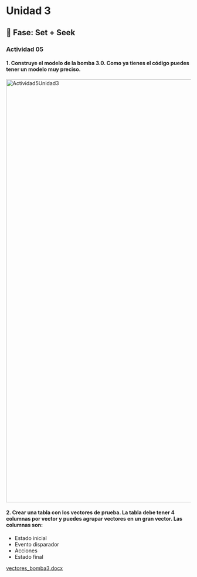 # Unidad 3

## 🔎 Fase: Set + Seek

### Actividad 05

#### 1. Construye el modelo de la bomba 3.0. Como ya tienes el código puedes tener un modelo muy preciso.

<img width="931" height="1153" alt="Actividad5Unidad3" src="https://github.com/user-attachments/assets/a7b3e695-11ee-4944-914a-86c2c239f220" />  

#### 2. Crear una tabla con los vectores de prueba. La tabla debe tener 4 columnas por vector y puedes agrupar vectores en un gran vector. Las columnas son:
- Estado inicial
- Evento disparador
- Acciones
- Estado final

[vectores_bomba3.docx](https://github.com/user-attachments/files/21849024/vectores_bomba3.docx)
